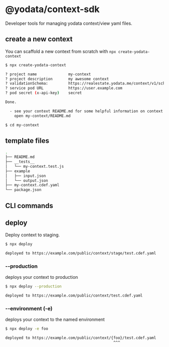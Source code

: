 # @yodata/context-sdk

Developer tools for managing yodata context/view yaml files.

## create a new context

You can scaffold a new context from scratch with `npx create-yodata-context`

```bash
$ npx create-yodata-context

? project name              my-context
? project description       my awesome context
? validationSchema:         https://realestate.yodata.me/context/v1/schema.yaml
? service pod URL           https://user.example.com
? pod secret (x-api-key)    secret

Done.

  - see your context README.md for some helpful information on context development:
    open my-context/README.md

$ cd my-context

```

## template files

```bash
.
├── README.md
├── __tests__
│   └── my-context.test.js
├── example
│   ├── input.json
│   └── output.json
├── my-context.cdef.yaml
└── package.json

```

## CLI commands

## deploy

Deploy context to staging.

```sh
$ npx deploy

deployed to https://example.com/public/context/stage/test.cdef.yaml
```

### --production

deploys your context to production

```sh
$ npx deploy --production

deployed to https://example.com/public/context/test.cdef.yaml
```

### --environment (-e)

deploys your context to the named environment

```sh
$ npx deploy -e foo

deployed to https://example.com/public/context/{foo}/test.cdef.yaml
                                                ^^^
```
